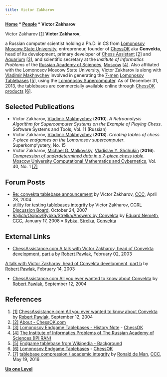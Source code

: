 ```yaml
---
title: Victor Zakharov
---
```

**[Home](Home "Home") \* [People](People "People") \* Victor Zakharov**



 [](File:Victor_mad_scientist.jpg) Victor Zakharov <a id="cite-note-1" href="#cite-ref-1">[1]</a> 
**Victor Zakharov**,  

a Russian computer scientist holding a Ph.D. in CS from [Lomonosov Moscow State University](Moscow_State_University "Moscow State University"), entrepreneur, founder of [ChessOK](ChessOK "ChessOK") aka **Convekta**, head of its development, primary developer of [Chess Assistant](Chess_Assistant "Chess Assistant") <a id="cite-note-2" href="#cite-ref-2">[2]</a> and [Aquarium](Aquarium "Aquarium") <a id="cite-note-3" href="#cite-ref-3">[3]</a>, and scientific secretary at the *Institute of Informatics Problems* of the [Russian Academy of Sciences](https://en.wikipedia.org/wiki/Russian_Academy_of_Sciences), [Moscow](https://en.wikipedia.org/wiki/Moscow) <a id="cite-note-4" href="#cite-ref-4">[4]</a>. Also affiliated with the Lomonosov Moscow State University, Victor Zakharov is along with [Vladimir Makhnychev](Vladimir_Makhnychev "Vladimir Makhnychev") involved in generating the [7-men](Endgame_Tablebases#7-men "Endgame Tablebases") [Lomonosov Tablebases](Lomonosov_Tablebases "Lomonosov Tablebases") <a id="cite-note-5" href="#cite-ref-5">[5]</a>, using the [Lomonosov Supercomputer](Lomonosov_Supercomputer "Lomonosov Supercomputer"). As of December 31, 2013, the tablebases are commercially available online through [ChessOK](ChessOK "ChessOK") [products](ChessOK#Products "ChessOK") <a id="cite-note-6" href="#cite-ref-6">[6]</a>. 



## Selected Publications


* Victor Zakharov, [Vladimir Makhnychev](Vladimir_Makhnychev "Vladimir Makhnychev") (**2010**). *A Retroanalysis Algorithm for Supercomputer Systems on the Example of Playing Chess*. Software Systems and Tools, Vol. 11 (Russian)
* Victor Zakharov, [Vladimir Makhnychev](Vladimir_Makhnychev "Vladimir Makhnychev") (**2013**). *Creating tables of chess 7-piece endgames on the Lomonosov supercomputer*. Superkomp’yutery, No. 15
* Victor Zakharov, [Michael G. Malkovsky](Michael_G._Malkovsky "Michael G. Malkovsky"), [Vladislav Y. Shchukin](Vladislav_Y._Shchukin "Vladislav Y. Shchukin") (**2016**). *[Compression of underdetermined data in a 7-piece chess table](http://link.springer.com/article/10.3103%2FS0278641916010076)*. [Moscow University Computational Mathematics and Cybernetics](http://www.springer.com/mathematics/journal/11968), Vol. 40, No. 1 <a id="cite-note-7" href="#cite-ref-7">[7]</a>


## Forum Posts


* [Re: convekta tablebase announcement](https://www.stmintz.com/ccc/index.php?id=362065) by Victor Zakharov, [CCC](CCC "CCC"), April 28, 2004
* [utility for testing tablebases integrity](http://kirill-kryukov.com/chess/discussion-board/viewtopic.php?f=6&t=2759) by Victor Zakharov, [CCRL Discussion Board](Computer_Chess_Forums "Computer Chess Forums"), October 24, 2007
* [Rajlich/Osipov/Rybka/Strelka/Answers by Convekta](http://www.talkchess.com/forum/viewtopic.php?t=19008) by [Eduard Nemeth](index.php?title=Eduard_Nemeth&action=edit&redlink=1 "Eduard Nemeth (page does not exist)"), [CCC](CCC "CCC"), January 17, 2008 » [Rybka](Rybka "Rybka"), [Strelka](Strelka "Strelka"), [Convekta](ChessOK "ChessOK")


## External Links


* [ChessAssistance.com A talk with Victor Zakharov, head of Convekta development, part a](https://chessok.com/files/BobPawlak/Articles/Victor_Zakharov_a.html) by [Robert Pawlak](Robert_Pawlak "Robert Pawlak"), February 02, 2003


 [A talk with Victor Zakharov, head of Convekta development, part b](https://chessok.com/files/BobPawlak/Articles/Victor_Zakharov_b.html) by [Robert Pawlak](Robert_Pawlak "Robert Pawlak"), February 14, 2003 
* [ChessAssistance.com All you ever wanted to know about Convekta](https://chessok.com/files/BobPawlak/Articles/045_Convekta_Trip.html) by [Robert Pawlak](Robert_Pawlak "Robert Pawlak"), September 12, 2004


## References


1. <a id="cite-ref-1" href="#cite-note-1">[1]</a> [ChessAssistance.com All you ever wanted to know about Convekta](https://chessok.com/files/BobPawlak/Articles/045_Convekta_Trip.html) by [Robert Pawlak](Robert_Pawlak "Robert Pawlak"), September 12, 2004
2. <a id="cite-ref-2" href="#cite-note-2">[2]</a> [About - ChessOK.com](http://chessok.com/?page_id=262)
3. <a id="cite-ref-3" href="#cite-note-3">[3]</a> [Lomonosov Endgame Tablebases - History Note](http://chessok.com/?page_id=27966) - [ChessOK](ChessOK "ChessOK")
4. <a id="cite-ref-4" href="#cite-note-4">[4]</a> [The Institute of Informatics Problems of The Russian Academy of Sciences (IPI RAN)](http://www.ipiran.ru/english/main.asp)
5. <a id="cite-ref-5" href="#cite-note-5">[5]</a> [Endgame tablebase from Wikipedia - Background](https://en.wikipedia.org/wiki/Endgame_tablebase#Background)
6. <a id="cite-ref-6" href="#cite-note-6">[6]</a> [Lomonosov Endgame Tablebases](http://chessok.com/?page_id=27966) - [ChessOK](ChessOK "ChessOK")
7. <a id="cite-ref-7" href="#cite-note-7">[7]</a> [tablebase compression / academic integrity](http://www.talkchess.com/forum/viewtopic.php?t=60222) by [Ronald de Man](Ronald_de_Man "Ronald de Man"), [CCC](CCC "CCC"), May 19, 2016

**[Up one Level](People "People")**







 
